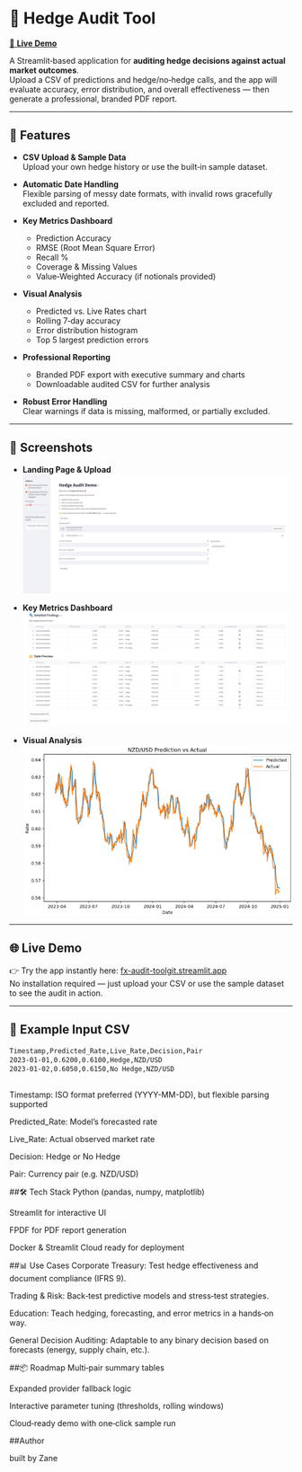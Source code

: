 # 📑 Hedge Audit Tool

[📄 **Live Demo**](https://fx-audit-toolgit.streamlit.app/)  

A Streamlit‑based application for **auditing hedge decisions against actual market outcomes**.  
Upload a CSV of predictions and hedge/no‑hedge calls, and the app will evaluate accuracy, error distribution, and overall effectiveness — then generate a professional, branded PDF report.

---

## 🚀 Features

- **CSV Upload & Sample Data**  
  Upload your own hedge history or use the built‑in sample dataset.

- **Automatic Date Handling**  
  Flexible parsing of messy date formats, with invalid rows gracefully excluded and reported.

- **Key Metrics Dashboard**  
  - Prediction Accuracy  
  - RMSE (Root Mean Square Error)  
  - Recall %  
  - Coverage & Missing Values  
  - Value‑Weighted Accuracy (if notionals provided)

- **Visual Analysis**  
  - Predicted vs. Live Rates chart  
  - Rolling 7‑day accuracy  
  - Error distribution histogram  
  - Top 5 largest prediction errors

- **Professional Reporting**  
  - Branded PDF export with executive summary and charts  
  - Downloadable audited CSV for further analysis

- **Robust Error Handling**  
  Clear warnings if data is missing, malformed, or partially excluded.

---

## 📸 Screenshots



- **Landing Page & Upload**  
  ![Upload Screen](docs/dashboard.png)

- **Key Metrics Dashboard**  
  ![Metrics Dashboard](docs/findings.png)

- **Visual Analysis**  
  ![Charts](docs/graph.png)



---

## 🌐 Live Demo

👉 Try the app instantly here: [fx-audit-toolgit.streamlit.app](https://fx-audit-toolgit.streamlit.app/)  
No installation required — just upload your CSV or use the sample dataset to see the audit in action.

---

## 📂 Example Input CSV

```csv
Timestamp,Predicted_Rate,Live_Rate,Decision,Pair
2023-01-01,0.6200,0.6100,Hedge,NZD/USD
2023-01-02,0.6050,0.6150,No Hedge,NZD/USD
```


##
Timestamp: ISO format preferred (YYYY-MM-DD), but flexible parsing supported

Predicted_Rate: Model’s forecasted rate

Live_Rate: Actual observed market rate

Decision: Hedge or No Hedge

Pair: Currency pair (e.g. NZD/USD)

##🛠️ Tech Stack
Python (pandas, numpy, matplotlib)

Streamlit for interactive UI

FPDF for PDF report generation

Docker & Streamlit Cloud ready for deployment

##📊 Use Cases
Corporate Treasury: Test hedge effectiveness and document compliance (IFRS 9).

Trading & Risk: Back‑test predictive models and stress‑test strategies.

Education: Teach hedging, forecasting, and error metrics in a hands‑on way.

General Decision Auditing: Adaptable to any binary decision based on forecasts (energy, supply chain, etc.).

##📦 Roadmap
Multi‑pair summary tables

Expanded provider fallback logic

Interactive parameter tuning (thresholds, rolling windows)

Cloud‑ready demo with one‑click sample run

##Author

built by Zane
